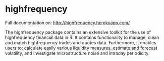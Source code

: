 highfrequency
=============

Full documentation on: <a href="http://highfrequency.herokuapp.com" target="_blank">http://highfrequency.herokuapp.com/</a>

The highfrequency package contains an extensive toolkit for the use of highfrequency financial data in R. It contains functionality to manage, clean and match highfrequency trades and quotes data. Furthermore, it enables users to: calculate easily various liquidity measures, estimate and forecast volatility, and investigate microstructure noise and intraday periodicity.